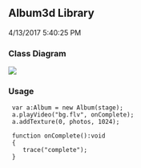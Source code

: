 ## Album3d Library
4/13/2017 5:40:25 PM 
### Class Diagram
![](http://www.qcenzo.com/2017/apps/album3d/0.png)
### Usage ###

	 var a:Album = new Album(stage);	
	 a.playVideo("bg.flv", onComplete);	
	 a.addTexture(0, photos, 1024);
	 
	 function onComplete():void 
	 {	
	 	trace("complete");	
	 }
